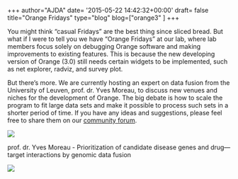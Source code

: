 +++
author="AJDA"
date= '2015-05-22 14:42:32+00:00'
draft= false
title="Orange Fridays"
type="blog"
blog=["orange3" ]
+++

You might think “casual Fridays” are the best thing since sliced bread. But what if I were to tell you we have “Orange Fridays” at our lab, where lab members focus solely on debugging Orange software and making improvements to existing features. This is because the new developing version of Orange (3.0) still needs certain widgets to be implemented, such as net explorer, radviz, and survey plot.

But there’s more. We are currently hosting an expert on data fusion from the University of Leuven, prof. dr. Yves Moreau, to discuss new venues and niches for the development of Orange. The big debate is how to scale the program to fit large data sets and make it possible to process such sets in a shorter period of time. If you have any ideas and suggestions, please feel free to share them on our [community forum](https://stackoverflow.com/questions/tagged/orange).



![](/images/2015/05/7.jpg)

prof. dr. Yves Moreau - Prioritization of candidate disease genes and drug—target interactions by genomic data fusion

![](/images/2015/05/8.jpg)

